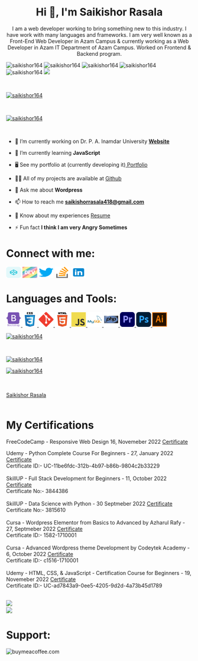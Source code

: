 <!-- Hi 👋 my Name is Saikishor Srinivasulu Rasala

<!--
**Saikishor164/Saikishor164 is a ✨ _special_ ✨ repository because its `README.md` (this file) appears on your GitHub profile

Here are some ideas to get you started

- 🔭 I’m currently working ...
- 🌱 I’m currently learning ...
- 👯 I’m looking to collaborate on ..
- 🤔 I’m looking for help with ....
- 💬 Ask me about .......
- 📫 How to reach me .... 
- 😄 Pronouns: ........



<h2>Web Developer </h2> <br> 

<p>I am a web developer working to bring something new to this industry. I have work with many languages and frameworks. I am very well known as a Front-End Web Developer in Azam Campus & currently working as a Web Developer in Azam IT Department of Azam Campus. Worked on Frontend & Backend program. </p>


🌍 I'm staying in Pune, Maharashtra <br>
✉️ You Can Contact me at <a href="mailto:saikishorrasala418@gmail.com" > saikishorrasala418@gmail.com </a> <br>
🚀 I'm Currently Working as Web Developer in M.C.E. Society, Azam I.T. Department. <br> 
🌱 I'm Currently Learning Backend Web Development by Youtube Videos and Free Online Courses.<br> 
<!-- 💬 Ask me about Coding i would say little much but ask me about any movie Information i will say you a speech on it. <br> 



### Badges

<b>My GitHub Stats</b>

<a href="http://www.github.com/saikishor164"><img src="https://github-readme-stats.vercel.app/api?username=saikishor164&show_icons=true&border_radius=10&hide_rank=false" alt="Saikishor Rasala's GitHub stats" /></a>

<a href="https://www.github.com/saikishor164"> <img src="https://github-readme-streak-stats.herokuapp.com/?user=saikishor164&currStreakLabel=0891b2&border_radius=10&disable_animations=false" alt="streak stats"></a>

<a href="http://www.github.com/saikishor164"><img src="https://activity-graph.herokuapp.com/graph?username=saikishor164&custom_title=GitHub%20Commits%20Graph&border_radius=10" alt="GitHub Commits Graph" /></a>

<a href="https://github.com/Saikishor164" align="left"><img src="https://github-readme-stats.vercel.app/api/top-langs/?username=saikishor164&layout=compact&border_radius=10" alt="Top Languages" /></a>

<b>Top Repositories</b>

<div width="100%" align="center"><a href="https://github.com/saikishor164/portfolio" align="left"><img align="left" src="https://github-readme-stats.vercel.app/api/pin/?username=saikishor164&repo=portfolio&border_radius=10&locale=en" /></a></div><br /><br /><br /><br /><br /><br />

 -->
<!-- <script src="https://kit.fontawesome.com/506dc419d7.js" crossorigin="anonymous"></script>  -->

<h1 align="center">Hi 👋, I'm Saikishor Rasala</h1>
<p align="center">I am a web developer working to bring something new to this industry. I have work with many languages and frameworks. I am very well known as a Front-End Web Developer in Azam Campus & currently working as a Web Developer in Azam IT Department of Azam Campus. Worked on Frontend & Backend program. </p>

<p> <img src="https://komarev.com/ghpvc/?username=saikishor164&label=Profile%20views&color=0e75b6&style=plastic" alt="saikishor164" />
 <img src="https://img.shields.io/github/followers/saikishor164?style=plastic" alt="saikishor164" />  
<img src="https://img.shields.io/github/commit-activity/m/saikishor164/saikishor164?style=plastic" alt="saikishor164" />
<img src="https://img.shields.io/github/languages/count/saikishor164/saikishor164.github.io?style=plastic" alt="saikishor164">
<img src="https://img.shields.io/github/languages/top/saikishor164/saikishor164.github.io?style=plastic" alt="saikishor164">
<img src="https://visitor-badge.glitch.me/badge?page_id=saikishor164">
</p> <br>

<p align="left"> <a href="https://github.com/saikishor164"><img src="https://github-profile-trophy.vercel.app/?username=saikishor164&rank=S,SS,SSS,AAA,AA,A,B,C" alt="saikishor164" /></a> </p><br> 

<!-- <p align="left"> <a href="https://github.com/saikishor164"><img src="[https://github-profile-trophy.vercel.app/?username=saikishor164](https://github-profile-trophy.vercel.app/?username=saikishor164&rank=S,SS,SSS,AAA,AA,A,B,C,UNKNOWN)" alt="saikishor164" /></a> </p><br>  -->

<p align="left"> <a href="https://twitter.com/saikishor164" target="blank"><img src="https://img.shields.io/twitter/follow/saikishor164?logo=twitter&style=for-the-badge" alt="saikishor164" /></a> </p> <br>

- 🔭 I’m currently working on  Dr. P. A. Inamdar University  **[Website ](http://drpaiu.edu.in)**

- 🌱 I’m currently learning **JavaScript**

- <i class="fa-regular fa-file"></i> 🖥️ See my portfolio at (currently developing it)[ Portfolio](https://saikishor164.github.io/)

- 👨‍💻 All of my projects are available at [Github](https://github.com/Saikishor164?tab=repositories)

- 💬 Ask me about **Wordpress**

- 📫 How to reach me **saikishorrasala418@gmail.com**
- 📄 Know about my experiences <a href="https://saikishor164.github.io/saikishor-resume.pdf" target="blank">Resume</a>

- ⚡ Fun fact **I think I am very Angry Sometimes**

<!-- ### Blogs posts -->
<!-- BLOG-POST-LIST:START -->
<!-- BLOG-POST-LIST:END -->

<!-- 
###Certifications 
Front End Web Developer Udemy January 2022 -->

<h1 align="left">Connect with me:</h1>
<p align="left">
<a href="https://codepen.io/saikishorrasala" target="_blank"><img align="center" src="imgs/codepen.svg" alt="saikishorrasala" height="30" width="40" /></a>
<a href="https://dev.to/saikishor164" target="_blank"><img align="center" src="imgs/devto.svg" alt="saikishor164" height="30" width="40" /></a>
<a href="https://twitter.com/saikishor164" target="_blank"><img align="center" src="imgs/twitter.svg" alt="saikishor164" height="30" width="40" /></a>
<a href="https://stackoverflow.com/users/17814504/saikishor-rasala" target="_blank"><img align="center" src="imgs/stack-overflow.svg" alt="saikishor-rasala" height="30" width="40" /></a>
<a href="https://www.linkedin.com/in/saikishor-rasala-4583a0224/" target="_blank"><img align="center" src="imgs/linkedin-96.svg" alt="saikishor-rasala" height="30" width="40" /></a>
</p>

<h1 align="left">Languages and Tools:</h1>
<p align="left">  
<a href="https://getbootstrap.com" target="_blank" rel="noreferrer"> <img src="imgs/bootstrap-plain-wordmark.svg" alt="bootstrap" width="40" height="40"/> </a> 
<a href="https://www.w3schools.com/css/" target="_blank" rel="noreferrer"> <img src="imgs/css3-original-wordmark.svg" alt="css3" width="40" height="40"/> </a> 
<a href="https://git-scm.com/" target="_blank" rel="noreferrer"> <img src="imgs/git-scm-icon.svg" alt="git" width="40" height="40"/> </a> 
<a href="https://www.w3.org/html/" target="_blank" rel="noreferrer"> <img src="imgs/html5-original-wordmark.svg" alt="html5" width="40" height="40"/> </a> 
<a href="https://developer.mozilla.org/en-US/docs/Web/JavaScript" target="_blank" rel="noreferrer"> <img src="imgs/javascript-original.svg" alt="javascript" width="40" height="40"/> </a> 
<a href="https://www.mysql.com/" target="_blank" rel="noreferrer"> <img src="imgs/mysql-original-wordmark.svg" alt="mysql" width="40" height="40"/> </a> 
<a href="https://www.php.net" target="_blank" rel="noreferrer"> <img src="imgs/php-original.svg" alt="php" width="40" height="40"/> </a> 
<a href="https://www.adobe.com/products/premiere.html" target="_blank" rel="noreferrer"> <img src="imgs/Adobe_Premiere_Proicon.svg" alt="php" width="40" height="40"/> </a>
<a href="https://www.photoshop.com/en" target="_blank" rel="noreferrer"> <img src="imgs/Adobe_Photoshop_CC_icon.svg" alt="photoshop" width="40" height="40"/> </a>
<a href="https://www.adobe.com/in/products/illustrator.html" target="_blank" rel="noreferrer"> <img src="imgs/adobe_illustrator-icon.svg" alt="illustrator" width="40" height="40"/> </a> 
</p>

<!-- <p> <a href="http://www.github.com/saikishor164" > <img src="https://github-readme-stats.vercel.app/api/top-langs?username=saikishor164&show_icons=true&layout=compact" alt="saikishor164" /> </a> </p> -->


<a href="http://www.github.com/saikishor164"> <img src="https://github-readme-stats.vercel.app/api/top-langs/?username=saikishor164&layout=compact" alt="saikishor164"> </a>

<!-- <table>
 <tr>
  <td> <a href="http://www.github.com/saikishor164" > <img src="https://github-readme-stats.vercel.app/api?username=saikishor164&show_icons=false" alt="saikishor164" /> </a> </td> 
  <td> <a href="http://www.github.com/saikishor164" ><img src="https://github-readme-streak-stats.herokuapp.com/?user=saikishor164" alt="saikishor164" /></a> </td>
 </tr>
<tr>
 <td> <a href="https://github.com/saikishor164/saikishor164.github.io"><img src="https://github-link-card.s3.ap-northeast-1.amazonaws.com/saikishor164/saikishor164.github.io.png" width="460px"></a> </td>
  <td> <a href="https://github.com/saikishor164/saikishor164"><img src="https://github-link-card.s3.ap-northeast-1.amazonaws.com/saikishor164/saikishor164.png" width="460px"></a> </td>
 </tr>
</table> -->


<br>
<p><a href="http://www.github.com/saikishor164" > <img src="https://github-readme-stats.vercel.app/api?username=saikishor164&show_icons=true" alt="saikishor164" /> </a> </p>

<p> <a href="http://www.github.com/saikishor164" ><img src="https://github-readme-streak-stats.herokuapp.com/?user=saikishor164" alt="saikishor164" /></a> </p> <br>
<br> 

<!-- linkedin Profile -->



<div class="badge-base LI-profile-badge" data-locale="en_US" data-size="medium" data-theme="dark" data-type="VERTICAL" data-vanity="saikishor164" data-version="v1"><a class="badge-base__link LI-simple-link" href="https://in.linkedin.com/in/saikishor164?trk=profile-badge">Saikishor Rasala</a></div><br>



<h1> My Certifications </h1>

FreeCodeCamp - Responsive Web Design 16, Novemeber 2022 [Certificate](https://www.freecodecamp.org/certification/saikishor/responsive-web-design) 
<br>
<!-- Udemy - Front End Web Development 2022 - 27, January 2022 [Certificate](https://www.udemy.com/certificate/UC-c8e49547-d635-4890-aa33-95578b724517/) <br> Certificate ID:- UC-c8e49547-d635-4890-aa33-95578b724517/
<br><br> --> 
Udemy - Python Complete Course For Beginners - 27, January 2022 [Certificate](https://www.udemy.com/certificate/UC-11be6fdc-312b-4b97-b86b-9804c2b33229/) <br> Certificate ID:- UC-11be6fdc-312b-4b97-b86b-9804c2b33229
<br><br>
SkillUP - Full Stack Development for Beginners - 11, October 2022 [Certificate](https://github.com/saikishor164/FullStackDevelopmentforBeginnersskillup.pdf) <br> Certificate No:- 3844386
<br> <br>
SkillUP - Data Science with Python - 30 Septmeber 2022 [Certificate](https://github.com/saikishor164/DataSciencewithPythonskillup.pdf) <br> Certificate No:- 3815610
<br><br>
Cursa - Wordpress Elementor from Basics to Advanced by Azharul Rafy - 27, Septmeber 2022 [Certificate](https://cursa.app/en/my-certificate/5876e88e3ef65165a4bc3d0fbd9894eb/ok) <br> Certificate ID:- 1582-1710001
<br><br>
Cursa - Advanced Wordpress theme Development by Codeytek Academy - 6, October 2022 [Certificate](https://cursa.app/en/my-certificate/8061bf76ab2c75d319cac6cc5eeb5be2/ok) <br> Certificate ID:- c1516-1710001
<br><br>
Udemy - HTML, CSS, & JavaScript - Certification Course for Beginners - 19, Novemeber 2022 [Certificate](https://www.udemy.com/certificate/UC-ad7843a9-0ee5-4205-9d2d-4a73b45d1789/) <br> Certificate ID:- UC-ad7843a9-0ee5-4205-9d2d-4a73b45d1789
<br> <br>



<!-- <h3> My Repository </h3>

<table>
  <tr>
    <td><a href="http://www.github.com/saikishor164" > <img src="https://gh-card.dev/repos/saikishor164/saikishor164.svg?fullname=&link_target=_blank"></a></td>
    <td><a href="http://www.github.com/saikishor164" > <img src="https://gh-card.dev/repos/saikishor164/saikishor164.github.io.svg?fullname=&link_target=_blank"></a></td>
  </tr>
</table> -->
<!-- <a href="http://www.github.com/saikishor164" ><img src="https://activity-graph.herokuapp.com/graph?username=saikishor164&border_radius20" alt="GitHub Commits Graph" /></a>
<br><br> -->
<img src="https://raw.githubusercontent.com/BrunnerLivio/brunnerlivio/master/images/marquee.svg"> 
<br>
<img  src="https://profile-counter.glitch.me/saikishor164/count.svg" >

<h1>Support:</h1>
<p><a href="https://www.buymeacoffee.com/saikishor164"> <img align="left" src="https://cdn.buymeacoffee.com/buttons/v2/default-yellow.png" height="50" width="210" alt="buymeacoffee.com" /></a></p><br><br>
